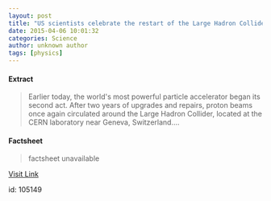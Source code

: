 ```yaml
---
layout: post
title: "US scientists celebrate the restart of the Large Hadron Collider"
date: 2015-04-06 10:01:32
categories: Science
author: unknown author
tags: [physics]
---
```



#### Extract
>Earlier today, the world's most powerful particle accelerator began its second act. After two years of upgrades and repairs, proton beams once again circulated around the Large Hadron Collider, located at the CERN laboratory near Geneva, Switzerland....

#### Factsheet
>factsheet unavailable

[Visit Link](http://phys.org/news347518879.html)

id:  105149


